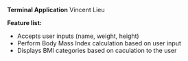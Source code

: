 **Terminal Application**
Vincent Lieu

**Feature list:**
- Accepts user inputs (name, weight, height)
- Perform Body Mass Index calculation based on user input
- Displays BMI categories based on caculation to the user


